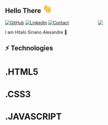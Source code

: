 <h2> Hello There <img src="https://raw.githubusercontent.com/ABSphreak/ABSphreak/master/gifs/Hi.gif" width="30px"></h2>

<img align="right" src="https://github.com/rajput2107/rajput2107/blob/master/Assets/Developer.gif" width='200'/>

[![GitHub](https://img.shields.io/badge/SUPPORT%20AT-GITHUB-blue?style=for-the-badge&logo=github)](https://github.com/hitalo-alexandre) [![Linkedin](https://img.shields.io/badge/MY%20PROFILE-Linkedin-blue?style=for-the-badge&logo=github)](https://www.linkedin.com/in/hitalo-alexandre-81a263219/) 
 [![Contact](https://img.shields.io/badge/CONTACT-GMAIL-yellow?style=for-the-badge&logo=gmail&logoColor=white)](mailto:hitalo.alexandre.dev@gmail.com)
 
I am Hitalo Siriano Alexandre  🧔



## ⚡ Technologies

  <h1>.HTML5</h1>
  <h1>.CSS3</h1>
  <h1>.JAVASCRIPT</h1>
  
